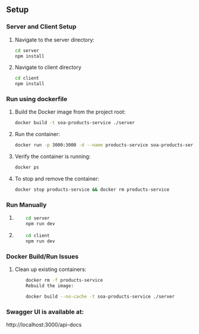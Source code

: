 ## Setup

### Server and Client Setup

1. Navigate to the server directory:
   ```bash
   cd server
   npm install
    ```

2. Navigate to client directory
     ```bash
   cd client
   npm install
    ```

### Run using dockerfile

1. Build the Docker image from the project root:
    ```bash
    docker build -t soa-products-service ./server
    ```

2. Run the container:
    ```bash
    docker run -p 3000:3000 -d --name products-service soa-products-service
    ```

3. Verify the container is running:
    ```bash
    docker ps
    ```

4. To stop and remove the container:
    ```bash
    docker stop products-service && docker rm products-service
    ```

### Run Manually
1.
    ```bash
        cd server
        npm run dev
    ```
2.
    ```bash
        cd client
        npm run dev
    ```

### Docker Build/Run Issues

1. Clean up existing containers:

    ```bash
        docker rm -f products-service
        Rebuild the image:
    ```

    ```bash
        docker build --no-cache -t soa-products-service ./server
    ```

### Swagger UI is available at:
 http://localhost:3000/api-docs

